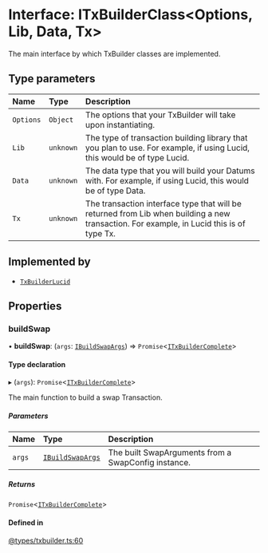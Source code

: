 # Interface: ITxBuilderClass<Options, Lib, Data, Tx\>

The main interface by which TxBuilder classes are implemented.

## Type parameters

| Name | Type | Description |
| :------ | :------ | :------ |
| `Options` | `Object` | The options that your TxBuilder will take upon instantiating. |
| `Lib` | `unknown` | The type of transaction building library that you plan to use. For example, if using Lucid, this would be of type Lucid. |
| `Data` | `unknown` | The data type that you will build your Datums with. For example, if using Lucid, this would be of type Data. |
| `Tx` | `unknown` | The transaction interface type that will be returned from Lib when building a new transaction. For example, in Lucid this is of type Tx. |

## Implemented by

- [`TxBuilderLucid`](../classes/TxBuilderLucid.md)

## Properties

### buildSwap

• **buildSwap**: (`args`: [`IBuildSwapArgs`](IBuildSwapArgs.md)) => `Promise`<[`ITxBuilderComplete`](ITxBuilderComplete.md)\>

#### Type declaration

▸ (`args`): `Promise`<[`ITxBuilderComplete`](ITxBuilderComplete.md)\>

The main function to build a swap Transaction.

##### Parameters

| Name | Type | Description |
| :------ | :------ | :------ |
| `args` | [`IBuildSwapArgs`](IBuildSwapArgs.md) | The built SwapArguments from a SwapConfig instance. |

##### Returns

`Promise`<[`ITxBuilderComplete`](ITxBuilderComplete.md)\>

#### Defined in

[@types/txbuilder.ts:60](https://github.com/SundaeSwap-finance/sundae-sdk/blob/4629b39/packages/core/src/@types/txbuilder.ts#L60)

